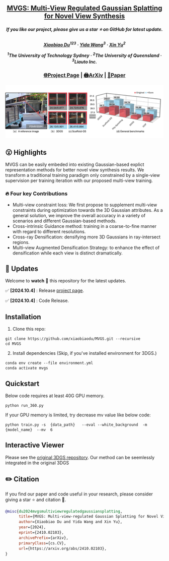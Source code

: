 
<h2 align="center"> <a href="https://xiaobiaodu.github.io/mvgs-project/">MVGS: Multi-View Regulated Gaussian Splatting for Novel View Synthesis</a></h2>
<h5 align="center"> If you like our project, please give us a star ⭐ on GitHub for latest update.  </h2>

<h5 align="center">

<h5 align="center">
<p align="center">
  <a href="https://xiaobiaodu.github.io/">Xiaobiao Du</a><sup>123</sup> ·
  <a href="https://wangyida.github.io/">Yida Wang</a><sup>3</sup> ·
  <a href="https://sites.google.com/view/xinyus-homepage/Home">Xin Yu</a><sup>2</sup>
</p>

<p align="center"><sup>1</sup>The University of Technology Sydney · <sup>2</sup>The University of Queensland · <sup>3</sup>Liauto Inc.</p>
<h5 align="center">

### <p align="center">[🌐Project Page](https://xiaobiaodu.github.io/mvgs-project/) | [🖨️ArXiv](https://arxiv.org/pdf/2410.02103) | [📰Paper](https://arxiv.org/pdf/2410.02103)</p>


<img src="assets/teaser.png"/>



## 😮 Highlights
MVGS can be easily embeded into existing Gaussian-based explict representation methods for better novel view synthesis results.
 We transform a traditional training paradigm only constrained by a single-view supervision per training iteration with our proposed multi-view training.
### 🔥 Four key Contributions 
- Multi-view constraint loss:
We first propose to supplement multi-view constraints during optimization towards the 3D Gaussian attributes. As a general solution, we improve the overall accuracy in a variety of scenarios and different Gaussian-based methods.
- Cross-intrinsic Guidance method: training in a coarse-to-fine manner with regard to different resolutions.
- Cross-ray Densification: densifying more 3D Gaussians in ray-intersect regions. 
- Multi-view Augmented Densification Strategy:  to enhance the effect of densification while each view is distinct dramatically. 

## 🚩 **Updates**

Welcome to **watch** 👀 this repository for the latest updates.

✅ **[2024.10.4]** : Release [project page](https://xiaobiaodu.github.io/mvgs-project/).

✅ **[2024.10.4]** : Code Release. 





## Installation

1. Clone this repo:

```
git clone https://github.com/xiaobiaodu/MVGS.git --recursive
cd MVGS
```

2. Install dependencies (Skip, if you've installed environment for 3DGS.)
```
conda env create --file environment.yml
conda activate mvgs
```

## Quickstart
Below code requires at least 40G GPU memory.
```
python run_360.py
```
If your GPU memory is limited, try decrease mv value like below code:
```
python train.py -s  {data_path}   --eval --white_background  -m {model_name}  --mv  6  
```

## Interactive Viewer
Please see the [original 3DGS repository](https://github.com/graphdeco-inria/gaussian-splatting). Our method can be seemlessly integrated in the original 3DGS





## ✏️ Citation

If you find our paper and code useful in your research, please consider giving a star :star: and citation :pencil:.


```BibTeX
@misc{du2024mvgsmultiviewregulatedgaussiansplatting,
      title={MVGS: Multi-view-regulated Gaussian Splatting for Novel View Synthesis}, 
      author={Xiaobiao Du and Yida Wang and Xin Yu},
      year={2024},
      eprint={2410.02103},
      archivePrefix={arXiv},
      primaryClass={cs.CV},
      url={https://arxiv.org/abs/2410.02103}, 
}
```
